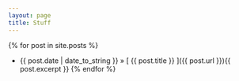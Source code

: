 ```yaml
---
layout: page
title: Stuff
---
```


<!-- # Blog Posts -->

{% for post in site.posts %}
  * {{ post.date | date_to_string }} &raquo; [ {{ post.title }} ]({{ post.url }}){{ post.excerpt }}
{% endfor %}
